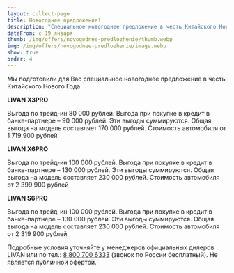 ```yaml
---
layout: collect-page
title: Новогоднее предложение!
description: "Специальное новогоднее предложение в честь Китайского Нового Года в Livan Центр Оренбург"
dateFrom: с 19 января
thumb: /img/offers/novogodnee-predlozhenie/thumb.webp
img: /img/offers/novogodnee-predlozhenie/image.webp
show: true
order: 4
---
```


Мы подготовили для Вас специальное новогоднее предложение в честь Китайского Нового Года.


**LIVAN X3PRO**

Выгода по трейд-ин 80 000 рублей. Выгода при покупке в кредит в банке-партнере – 90 000 рублей. Эти выгоды суммируются. Общая выгода на модель составляет 170 000 рублей. Стоимость автомобиля от 1 719 900 рублей

**LIVAN X6PRO**

Выгода по трейд-ин 100 000 рублей. Выгода при покупке в кредит в банке-партнере – 130 000 рублей. Эти выгоды суммируются. Общая выгода на модель составляет 230 000 рублей. Стоимость автомобиля от 2 399 900 рублей

**LIVAN S6PRO**

Выгода по трейд-ин 100 000 рублей. Выгода при покупке в кредит в банке-партнере – 130 000 рублей. Эти выгоды суммируются. Общая выгода на модель составляет 230 000 рублей. Стоимость автомобиля от 2 319 900 рублей

Подробные условия уточняйте у менеджеров официальных дилеров LIVAN или по тел.: [8 800 700 6333](tel:+78007006333) (звонок по России бесплатный). Не является публичной офертой.